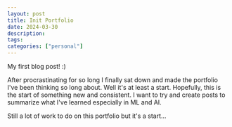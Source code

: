 ```yaml
---
layout: post
title: Init Portfolio
date: 2024-03-30
description:
tags:
categories: ["personal"]
---
```


My first blog post! :)

After procrastinating for so long I finally sat down and made the portfolio I've been thinking so long about.
Well it's at least a start.
Hopefully, this is the start of something new and consistent. I want to try and create posts to summarize
what I've learned especially in ML and AI.

Still a lot of work to do on this portfolio but it's a start...
